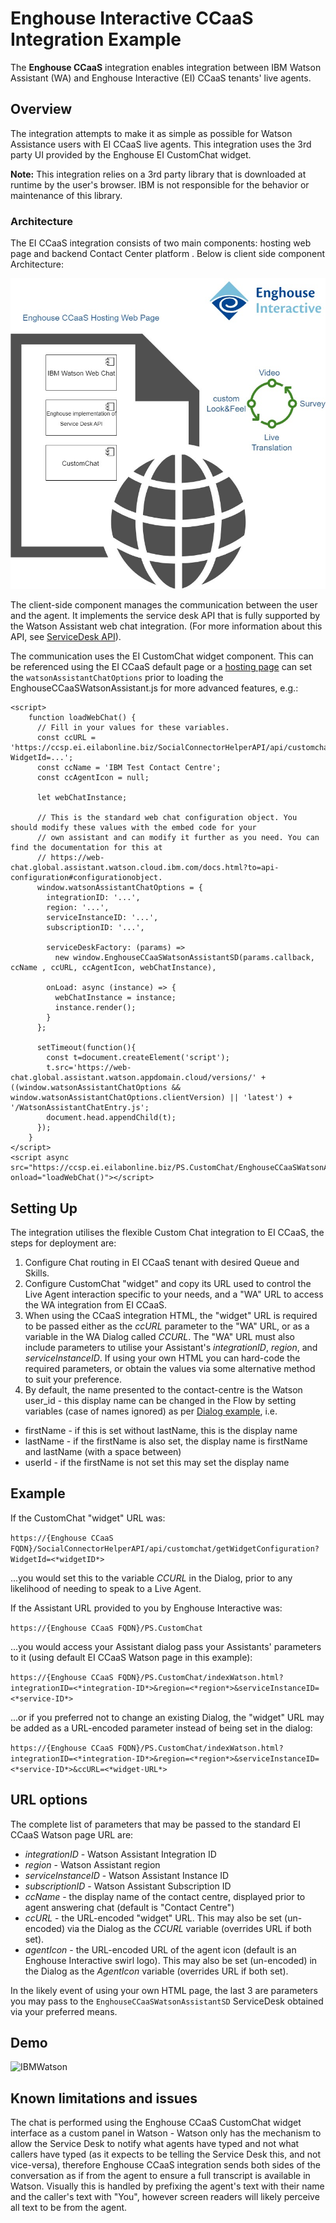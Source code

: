 # Enghouse Interactive CCaaS Integration Example

The **Enghouse CCaaS** integration enables integration between IBM Watson Assistant (WA) and Enghouse Interactive (EI) CCaaS tenants' live agents.

## Overview

The integration attempts to make it as simple as possible for Watson Assistance users with EI CCaaS live agents. This integration uses the 3rd party UI provided by the Enghouse EI CustomChat widget.

**Note:** This integration relies on a 3rd party library that is downloaded at runtime by the user's browser. IBM is not responsible for the behavior or maintenance of this library.

### Architecture

The EI CCaaS  integration consists of two main components: hosting web page and backend Contact Center platform . Below is client side component Architecture:

![EI CCaaS Watson Assistant Integration Architecture Overview](ibmWatson.jpg)

The client-side component manages the communication between the user and the agent. It implements the service desk API that is fully supported by the Watson Assistant web chat integration. (For more information about this API, see [ServiceDesk API](https://github.com/watson-developer-cloud/assistant-web-chat-service-desk-starter/blob/main/docs/API.md)).

The communication uses the EI CustomChat widget component.  This can be referenced using the EI CCaaS default page or a [hosting page](./client/watsonExample.html) can set the `watsonAssistantChatOptions` prior to loading the EnghouseCCaaSWatsonAssistant.js for more advanced features, e.g.:

```
<script>
    function loadWebChat() {
      // Fill in your values for these variables.
      const ccURL = 'https://ccsp.ei.eilabonline.biz/SocialConnectorHelperAPI/api/customchat/getWidgetConfiguration?WidgetId=...';
      const ccName = 'IBM Test Contact Centre';
      const ccAgentIcon = null;

      let webChatInstance;

      // This is the standard web chat configuration object. You should modify these values with the embed code for your
      // own assistant and can modify it further as you need. You can find the documentation for this at
      // https://web-chat.global.assistant.watson.cloud.ibm.com/docs.html?to=api-configuration#configurationobject.
      window.watsonAssistantChatOptions = {
        integrationID: '...',
        region: '...',
        serviceInstanceID: '...',
        subscriptionID: '...',

        serviceDeskFactory: (params) =>
          new window.EnghouseCCaaSWatsonAssistantSD(params.callback, ccName , ccURL, ccAgentIcon, webChatInstance),

        onLoad: async (instance) => {
          webChatInstance = instance;
          instance.render();
        }
      };

      setTimeout(function(){
        const t=document.createElement('script');
        t.src='https://web-chat.global.assistant.watson.appdomain.cloud/versions/' + ((window.watsonAssistantChatOptions && window.watsonAssistantChatOptions.clientVersion) || 'latest') + '/WatsonAssistantChatEntry.js';
        document.head.appendChild(t);
      });
    }
</script>	
<script async src="https://ccsp.ei.eilabonline.biz/PS.CustomChat/EnghouseCCaaSWatsonAssistant.js" onload="loadWebChat()"></script>
```


## Setting Up


The integration utilises the flexible Custom Chat integration to EI CCaaS, the steps for deployment are:


1. Configure Chat routing in EI CCaaS tenant with desired Queue and Skills.
2. Configure CustomChat "widget" and copy its URL used to control the Live Agent interaction specific to your needs, and a "WA" URL to access the WA integration from EI CCaaS.
3. When using the CCaaS integration HTML, the "widget" URL is required to be passed either as the *ccURL* parameter to the "WA" URL, or as a variable in the WA Dialog called *CCURL*.  The "WA" URL must also include parameters to utilise your Assistant's *integrationID*, *region*, and *serviceInstanceID*.  If using your own HTML you can hard-code the required parameters, or obtain the values via some alternative method to suit your preference.
4. By default, the name presented to the contact-centre is the Watson user_id - this display name can be changed in the Flow by setting variables (case of names ignored) as per [Dialog example](./VG_TravelDemo-dialog.json), i.e. 
- firstName - if this is set without lastName, this is the display name
- lastName - if the firstName is also set, the display name is firstName and lastName (with a space between)
- userId - if the firstName is not set this may set the display name


## Example

If the CustomChat "widget" URL was:

`https://{Enghouse CCaaS FQDN}/SocialConnectorHelperAPI/api/customchat/getWidgetConfiguration?WidgetId=<*widgetID*>`

...you would set this to the variable *CCURL* in the Dialog, prior to any likelihood of needing to speak to a Live Agent.


If the Assistant URL provided to you by Enghouse Interactive was:

`https://{Enghouse CCaaS FQDN}/PS.CustomChat`

...you would access your Assistant dialog pass your Assistants' parameters to it (using default EI CCaaS Watson page in this example):

`https://{Enghouse CCaaS FQDN}/PS.CustomChat/indexWatson.html?integrationID=<*integration-ID*>&region=<*region*>&serviceInstanceID=<*service-ID*>`

...or if you preferred not to change an existing Dialog, the "widget" URL may be added as a URL-encoded parameter instead of being set in the dialog:

`https://{Enghouse CCaaS FQDN}/PS.CustomChat/indexWatson.html?integrationID=<*integration-ID*>&region=<*region*>&serviceInstanceID=<*service-ID*>&ccURL=<*widget-URL*>`


## URL options

The complete list of parameters that may be passed to the standard EI CCaaS Watson page URL are:

- *integrationID* - Watson Assistant Integration ID
- *region* - Watson Assistant region
- *serviceInstanceID* - Watson Assistant Instance ID
- *subscriptionID* - Watson Assistant Subscription ID
- *ccName* - the display name of the contact centre, displayed prior to agent answering chat (default is "Contact Centre")
- *ccURL* - the URL-encoded "widget" URL. This may also be set (un-encoded) via the Dialog as the *CCURL* variable (overrides URL if both set). 
- *agentIcon* - the URL-encoded URL of the agent icon (default is an Enghouse Interactive swirl logo).  This may also be set (un-encoded) in the Dialog as the *AgentIcon* variable (overrides URL if both set).

In the likely event of using your own HTML page, the last 3 are parameters you may pass to the `EnghouseCCaaSWatsonAssistantSD` ServiceDesk obtained via your preferred means.

## Demo
![IBMWatson](https://user-images.githubusercontent.com/30227436/203360082-bd2d1968-0d35-47e3-8039-0acd852bbf67.gif)

## Known limitations and issues


The chat is performed using the Enghouse CCaaS CustomChat widget interface as a custom panel in Watson - Watson only has the mechanism to allow the Service Desk to notify what agents have typed and not what callers have typed (as it expects to be telling the Service Desk this, and not vice-versa), therefore Enghouse CCaaS integration sends both sides of the conversation as if from the agent to ensure a full transcript is available in Watson. Visually this is handled by prefixing the agent's text with their name and the caller's text with "You", however screen readers will likely perceive all text to be from the agent.
